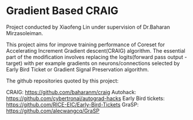 # Gradient Based CRAIG
Project conducted by Xiaofeng Lin under supervision of Dr.Baharan Mirzasoleiman. 

This project aims for improve training performance of Coreset for Accelerating Increment Gradient descent(CRAIG) algorithm. The essential part of the modification involves replacing the logits(forward pass output - target) with per example gradients on neurons/connections selected by Early Bird Ticket or Gradient Signal Preservation algorithm.

The github repositories quoted by this project:

CRAIG: https://github.com/baharanm/craig
Autohack: https://github.com/cybertronai/autograd-hacks
Early Bird tickets: https://github.com/RICE-EIC/Early-Bird-Tickets
GraSP: https://github.com/alecwangcq/GraSP
